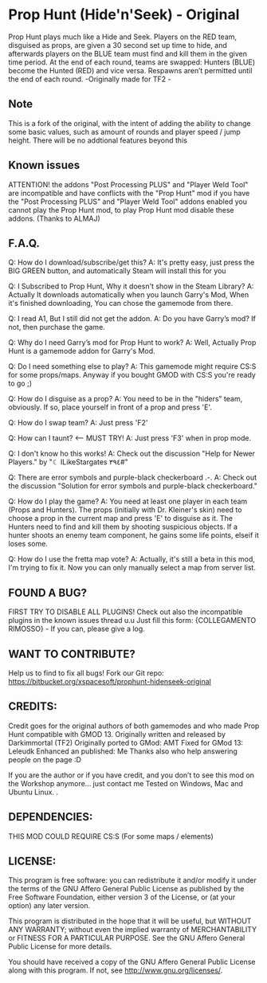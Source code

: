 # Prop Hunt (Hide'n'Seek) - Original #
Prop Hunt plays much like a Hide and Seek. Players on the RED team, disguised as props, are given a 30 second set up time to hide, and afterwards players on the BLUE team must find and kill them in the given time period. At the end of each round, teams are swapped: Hunters (BLUE) become the Hunted (RED) and vice versa. Respawns aren’t permitted until the end of each round. 
-Originally made for TF2 - 

## Note ##
This is a fork of the original, with the intent of adding the ability to change some basic values, such as amount of rounds and player speed / jump height. There will be no addtional features beyond this

## Known issues ##
ATTENTION! the addons "Post Processing PLUS" and "Player Weld Tool" are incompatible and have conflicts with the "Prop Hunt" mod if you have the "Post Processing PLUS" and "Player Weld Tool" addons enabled you cannot play the Prop Hunt mod, 
to play Prop Hunt mod disable these addons. 
(Thanks to ALMAJ) 

## F.A.Q. ##
Q: How do I download/subscribe/get this? 
A: It's pretty easy, just press the BIG GREEN button, and automatically Steam will install this for you 

Q: I Subscribed to Prop Hunt, Why it doesn't show in the Steam Library? 
A: Actually It downloads automatically when you launch Garry's Mod, When it's finished downloading, You can chose the gamemode from there. 

Q: I read A1, But I still did not get the addon. 
A: Do you have Garry’s mod? If not, then purchase the game. 

Q: Why do I need Garry’s mod for Prop Hunt to work? 
A: Well, Actually Prop Hunt is a gamemode addon for Garry's Mod. 

Q: Do I need something else to play? 
A: This gamemode might require CS:S for some props/maps. Anyway if you bought GMOD with CS:S you're ready to go ;) 

Q: How do I disguise as a prop? 
A: You need to be in the "hiders" team, obviously. If so, place yourself in front of a prop and press 'E'. 

Q: How do I swap team? 
A: Just press 'F2' 

Q: How can I taunt? <-- MUST TRY! 
A: Just press 'F3' when in prop mode. 

Q: I don't know ho this works! 
A: Check out the discussion "Help for Newer Players." by "☾ ILikeStargates ٣٩٤#" 

Q: There are error symbols and purple-black checkerboard .-. 
A: Check out the discussion "Solution for error symbols and purple-black checkerboard." 

Q: How do I play the game? 
A: You need at least one player in each team (Props and Hunters). The props (initially with Dr. Kleiner's skin) need to choose a prop in the current map and press 'E' to disguise as it. The Hunters need to find and kill them by shooting suspicious objects. If a hunter shoots an enemy team component, he gains some life points, elseif it loses some. 

Q: How do I use the fretta map vote? 
A: Actually, it's still a beta in this mod, I'm trying to fix it. Now you can only manually select a map from server list. 

## FOUND A BUG? ##
FIRST TRY TO DISABLE ALL PLUGINS! Check out also the incompatible plugins in the known issues thread u.u 
Just fill this form: {COLLEGAMENTO RIMOSSO} - If you can, please give a log. 

## WANT TO CONTRIBUTE? ##
Help us to find to fix all bugs! 
Fork our Git repo: 
https://bitbucket.org/xspacesoft/prophunt-hidenseek-original

## CREDITS: ##
Credit goes for the original authors of both gamemodes and who made Prop Hunt compatible with GMOD 13. 
Originally written and released by Darkimmortal (TF2) 
Originally ported to GMod: AMT 
Fixed for GMod 13: Leleudk 
Enhanced an published: Me 
Thanks also who help answering people on the page :D 

If you are the author or if you have credit, and you don’t to see this mod on the Workshop anymore... just contact me 
Tested on Windows, Mac and Ubuntu Linux. . 

## DEPENDENCIES: ##
THIS MOD COULD REQUIRE CS:S (For some maps / elements)

## LICENSE: ##
This program is free software: you can redistribute it and/or modify
it under the terms of the GNU Affero General Public License as published by
the Free Software Foundation, either version 3 of the License, or
(at your option) any later version.

This program is distributed in the hope that it will be useful,
but WITHOUT ANY WARRANTY; without even the implied warranty of
MERCHANTABILITY or FITNESS FOR A PARTICULAR PURPOSE.  See the
GNU Affero General Public License for more details.

You should have received a copy of the GNU Affero General Public License
along with this program.  If not, see <http://www.gnu.org/licenses/>.
